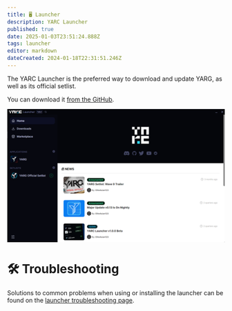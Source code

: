 ```yaml
---
title: 🖥️ Launcher
description: YARC Launcher
published: true
date: 2025-01-03T23:51:24.888Z
tags: launcher
editor: markdown
dateCreated: 2024-01-18T22:31:51.246Z
---
```


The YARC Launcher is the preferred way to download and update YARG, as well as its official setlist.

You can download it [from the GitHub](https://github.com/YARC-Official/YARC-Launcher/releases/latest).

![launcher.png](./launcher/launcher.png)

# 🛠️ Troubleshooting

Solutions to common problems when using or installing the launcher can be found on the [launcher troubleshooting page](/troubleshooting/launcher).

